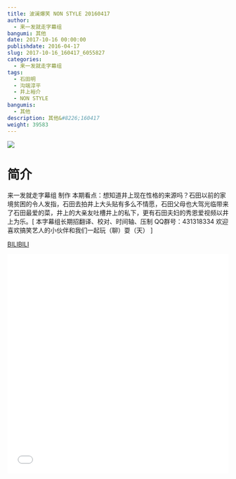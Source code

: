 ```yaml
---
title: 波澜爆笑 NON STYLE 20160417
author: 
  - 来一发就走字幕组
bangumi: 其他
date: 2017-10-16 00:00:00
publishdate: 2016-04-17
slug: 2017-10-16_160417_6055827
categories: 
  - 来一发就走字幕组
tags: 
  - 石田明
  - 沟端淳平
  - 井上裕介
  - NON STYLE
bangumis: 
  - 其他
description: 其他&#8226;160417
weight: 39583
---
```


![](https://i.imgur.com/PcUwrIB.jpg)

# 简介  
来一发就走字幕组 制作 本期看点：想知道井上现在性格的来源吗？石田以前的家境贫困的令人发指，石田去拍井上大头贴有多么不情愿，石田父母也大驾光临带来了石田最爱的菜，井上的大亲友吐槽井上的私下，更有石田夫妇的秀恩爱视频以井上为乐。[ 本字幕组长期招翻译、校对、时间轴、压制   QQ群号：431318334 欢迎喜欢搞笑艺人的小伙伴和我们一起玩（聊）耍（天） ]

  [BILIBILI](https://www.bilibili.com/video/av6055827/)


  <iframe src="//www.bilibili.com/html/html5player.html?cid=9830305&aid=6055827" width="100%" height="500" frameborder="0" allowfullscreen="allowfullscreen"></iframe>

